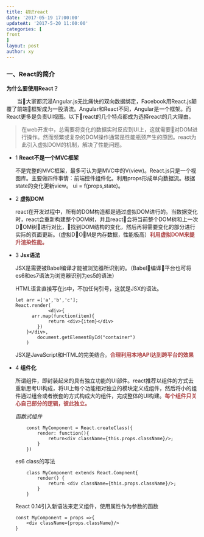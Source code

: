 ```yaml
---
title: 初识react
date: '2017-05-19 17:00:00'
updateAt: '2017-5-20 11:00:00'
categories: [
front
]
layout: post
author: xy
---
```


### 一、React的简介

**为什么要使用React？**
<p style="text-indent:2em">当大家都沉浸Angular.js无比痛快的双向数据绑定，Facebook用React.js颠覆了前端框架成为一股清流。Angular和React不同，Angular是一个框架。而React更多是负责UI视图。以下react的几个特点都成为选择react的几大理由。</p>


> 在web开发中，总需要将变化的数据实时反应到UI上，这就需要对DOM进行操作。然而频繁或复杂的DOM操作通常是性能瓶颈产生的原因。react为此引入虚拟DOM的机制，解决了性能问题。


* 1 **React不是一个MVC框架**

    不是完整的MVC框架，最多可认为是MVC中的V(view)。React.js只是一个视图库。主要做四件事情：前端控件组件化。利用props形成单向数据流。根据state的变化更新view。 ui = f(props,state)。

* 2 **虚拟DOM**
    
    react在开发过程中，所有的DOM构造都是通过虚拟DOM进行的。当数据变化时，react会重新构建整个DOM树，并且react会将当前整个DOM树和上一次DOM树进行对比，找到DOM结构的变化，然后再将需要变化的部分进行实际的页面更新。（虚拟DOM是内存数据，性能极高）<span style="font-weight:bold;color:#ac4142">利用虚拟DOM来提升渲染性能。</span>

* 3 **Jsx语法**

    JSX是需要被Babel编译才能被浏览器所识别的。（Babel编译平台也可将es6和es7语法为浏览器识别为es5的语法）

    HTML语言直接写在js中，不加任何引号，这就是JSX的语法。
    
    ```
    let arr =['a','b','c'];
    React.render( 
                <div>{
          arr.map(function(item){
                return <div>{item}</div>
            })
        }</div>,
            document.getElementById("container")
        )
    ```
    JSX是JavaScript和HTML的完美结合。<span style="font-weight:bold;color:#ac4142">合理利用本地API达到跨平台的效果</span>

* 4 **组件化**

    所谓组件，即封装起来的具有独立功能的UI部件。react推荐以组件的方式去重新思考UI构成，将UI上每个功能相对独立的模块定义成组件，然后将小的组件通过组合或者嵌套的方式构成大的组件，完成整体的UI构建。<span style="font-weight:bold;color:#ac4142">每个组件只关心自己部分的逻辑，彼此独立。</span>
    
    *函数式组件*

    ```
        const MyComponent = React.createClass({ 
            render: function(){ 
                return<div className={this.props.className}/>;
            }
        })
   
    ```
    es6 class的写法

    ```
        class MyComponent extends React.Compnent{
            render() {
                return <div className={this.props.className}/>;
            }
        }
    ```  
    React 0.14引入新语法来定义组件，使用属性作为参数的函数
    ```
    const MyComponent = props =>{
        <div className={props.className}/>
    }
    ```  



